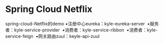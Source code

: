 # Spring Cloud Netflix
spring-cloud-Netflix的demo
  ▪️注册中心eureka：kyle-eureka-server
  ▪️服务者：kyle-service-provider
  ▪️消费者：kyle-service-ribbon
  ▪️消费者：kyle-service-feign
  ▪️网关路由zuul：keyle-api-zuul
 




